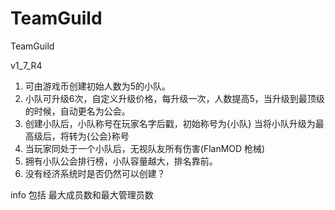 # TeamGuild
TeamGuild

v1_7_R4

1. 可由游戏币创建初始人数为5的小队。
2. 小队可升级6次，自定义升级价格，每升级一次，人数提高5，当升级到最顶级的时候，自动更名为公会。
3. 创建小队后，小队称号在玩家名字后戳，初始称号为{小队} 当将小队升级为最高级后，将转为{公会}称号
4. 当玩家同处于一个小队后，无视队友所有伤害(FlanMOD 枪械)
5. 拥有小队公会排行榜，小队容量越大，排名靠前。
6. 没有经济系统时是否仍然可以创建？

info 包括 最大成员数和最大管理员数

